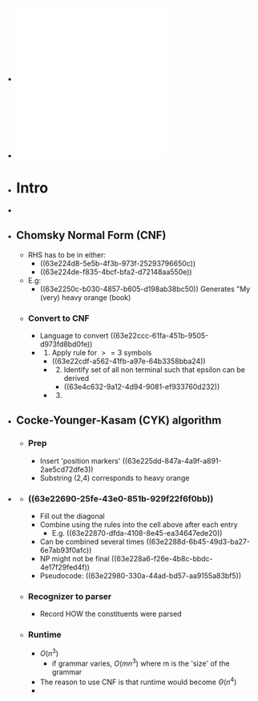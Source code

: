 - ![IADS_21_context_free(1).pdf](../assets/IADS_21_context_free(1)_1675764777395_0.pdf)
- ![IADS_22_cyk_parsing_live.pdf](../assets/IADS_22_cyk_parsing_live_1675764783257_0.pdf)
- # Intro
-
- ## Chomsky Normal Form (CNF)
	- RHS has to be in either:
		- ((63e224d8-5e5b-4f3b-973f-25293796650c))
		- ((63e224de-f835-4bcf-bfa2-d72148aa550e))
	- E.g:
		- ((63e2250c-b030-4857-b605-d198ab38bc50))
		  Generates "My (very) heavy orange (book)
	- ### Convert to CNF
		- Language to convert ((63e22ccc-61fa-451b-9505-d973fd8bd0fe))
		- 1. Apply rule for $>=3$ symbols
			- ((63e22cdf-a562-41fb-a97e-64b3358bba24))
			- 2. Identify set of all non terminal such that epsilon can be derived
				- ((63e4c632-9a12-4d94-9081-ef933760d232))
			- 3.
- ## Cocke-Younger-Kasam (CYK) algorithm
	- ### Prep
		- Insert 'position markers'
		  ((63e225dd-847a-4a9f-a891-2ae5cd72dfe3))
		- Substring (2,4) corresponds to heavy orange
-
	- ### ((63e22690-25fe-43e0-851b-929f22f6f0bb))
		- Fill out the diagonal
		- Combine using the rules into the cell above after each entry
			- E.g. ((63e22870-dfda-4108-8e45-ea34647ede20))
		- Can be combined several times ((63e2288d-6b45-49d3-ba27-6e7ab93f0afc))
		- NP might not be final ((63e228a6-f26e-4b8c-bbdc-4e17f29fed4f))
		- Pseudocode: ((63e22980-330a-44ad-bd57-aa9155a83bf5))
	- ### Recognizer to parser
		- Record HOW the constituents were parsed
	- ### Runtime
		- $O(n^3)$
			- if grammar varies, $O(mn^3)$ where m is the 'size' of the grammar
		- The reason to use CNF is that runtime would become $Θ(n^4)$
		-